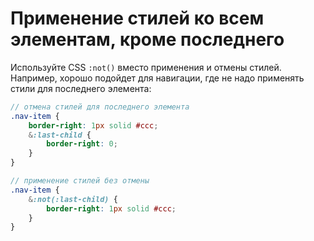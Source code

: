 # Применение стилей ко всем элементам, кроме последнего
Используйте CSS `:not()` вместо применения и отмены стилей. Например, хорошо подойдет для навигации, где не надо применять стили для последнего элемента:
```scss
// отмена стилей для последнего элемента
.nav-item {
	border-right: 1px solid #ccc;
	&:last-child {
		border-right: 0;
	}
}

// применение стилей без отмены
.nav-item {
	&:not(:last-child) {
		border-right: 1px solid #ccc;
	}
}
```